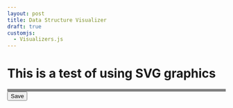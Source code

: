 ```yaml
---
layout: post
title: Data Structure Visualizer
draft: true
customjs:
  - Visualizers.js
---
```


# This is a test of using SVG graphics

<div id="result" style="border:3px solid grey"></div>
<button id="save" class="btn btn-primary">Save
</button>


<canvas id="canvas" style="display:none;"></canvas>

<script>
d3.select("#save").on("click", function(){
  var svg  = document.getElementById('svg'),
      xml  = new XMLSerializer().serializeToString(svg),
      data = "data:image/svg+xml;base64," + btoa(xml),
      img  = new Image(),
      canvas = document.getElementById('canvas'),
      context = canvas.getContext("2d")

  img.setAttribute('src', data)
  $('#result').html('')
  $('#result').append(img)
  /*img.onload = function() {
    context.clearRect(0, 0, canvas.width, canvas.height);
    context.drawImage(img, 0, 0);

    var canvasdata = canvas.toDataURL("image/png");
    var a = document.createElement("a");
    a.download = "sample.png";
    a.href = canvasdata;
    a.click();
  };*/

});
</script>
